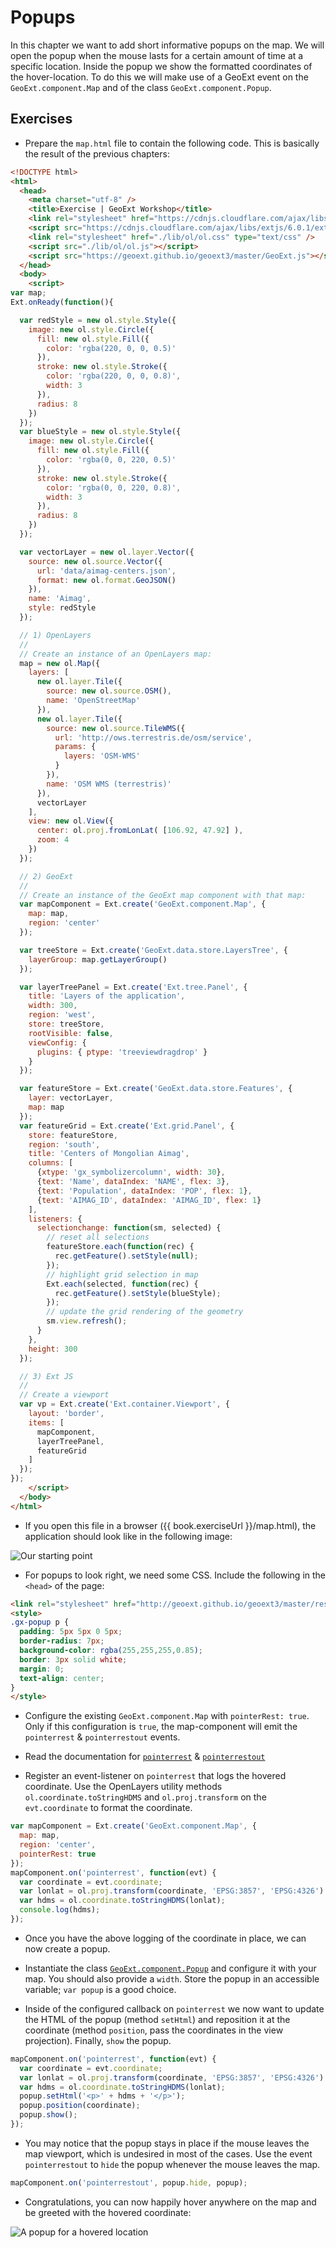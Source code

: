 # Popups

In this chapter we want to add short informative popups on the map. We will open the popup when the mouse lasts for a certain amount of time at a specific location. Inside the popup we show the formatted coordinates of the hover-location. To do this we will make use of a GeoExt event on the `GeoExt.component.Map` and of the class `GeoExt.component.Popup`.

## Exercises

* Prepare the `map.html` file to contain the following code. This is basically the result of the previous chapters:

```html
<!DOCTYPE html>
<html>
  <head>
    <meta charset="utf-8" />
    <title>Exercise | GeoExt Workshop</title>
    <link rel="stylesheet" href="https://cdnjs.cloudflare.com/ajax/libs/extjs/6.0.1/classic/theme-triton/resources/theme-triton-all.css" type="text/css" />
    <script src="https://cdnjs.cloudflare.com/ajax/libs/extjs/6.0.1/ext-all.js"></script>
    <link rel="stylesheet" href="./lib/ol/ol.css" type="text/css" />
    <script src="./lib/ol/ol.js"></script>
    <script src="https://geoext.github.io/geoext3/master/GeoExt.js"></script>
  </head>
  <body>
    <script>
var map;
Ext.onReady(function(){

  var redStyle = new ol.style.Style({
    image: new ol.style.Circle({
      fill: new ol.style.Fill({
        color: 'rgba(220, 0, 0, 0.5)'
      }),
      stroke: new ol.style.Stroke({
        color: 'rgba(220, 0, 0, 0.8)',
        width: 3
      }),
      radius: 8
    })
  });
  var blueStyle = new ol.style.Style({
    image: new ol.style.Circle({
      fill: new ol.style.Fill({
        color: 'rgba(0, 0, 220, 0.5)'
      }),
      stroke: new ol.style.Stroke({
        color: 'rgba(0, 0, 220, 0.8)',
        width: 3
      }),
      radius: 8
    })
  });

  var vectorLayer = new ol.layer.Vector({
    source: new ol.source.Vector({
      url: 'data/aimag-centers.json',
      format: new ol.format.GeoJSON()
    }),
    name: 'Aimag',
    style: redStyle
  });

  // 1) OpenLayers
  //
  // Create an instance of an OpenLayers map:
  map = new ol.Map({
    layers: [
      new ol.layer.Tile({
        source: new ol.source.OSM(),
        name: 'OpenStreetMap'
      }),
      new ol.layer.Tile({
        source: new ol.source.TileWMS({
          url: 'http://ows.terrestris.de/osm/service',
          params: {
            layers: 'OSM-WMS'
          }
        }),
        name: 'OSM WMS (terrestris)'
      }),
      vectorLayer
    ],
    view: new ol.View({
      center: ol.proj.fromLonLat( [106.92, 47.92] ),
      zoom: 4
    })
  });

  // 2) GeoExt
  //
  // Create an instance of the GeoExt map component with that map:
  var mapComponent = Ext.create('GeoExt.component.Map', {
    map: map,
    region: 'center'
  });

  var treeStore = Ext.create('GeoExt.data.store.LayersTree', {
    layerGroup: map.getLayerGroup()
  });

  var layerTreePanel = Ext.create('Ext.tree.Panel', {
    title: 'Layers of the application',
    width: 300,
    region: 'west',
    store: treeStore,
    rootVisible: false,
    viewConfig: {
      plugins: { ptype: 'treeviewdragdrop' }
    }
  });

  var featureStore = Ext.create('GeoExt.data.store.Features', {
    layer: vectorLayer,
    map: map
  });
  var featureGrid = Ext.create('Ext.grid.Panel', {
    store: featureStore,
    region: 'south',
    title: 'Centers of Mongolian Aimag',
    columns: [
      {xtype: 'gx_symbolizercolumn', width: 30},
      {text: 'Name', dataIndex: 'NAME', flex: 3},
      {text: 'Population', dataIndex: 'POP', flex: 1},
      {text: 'AIMAG_ID', dataIndex: 'AIMAG_ID', flex: 1}
    ],
    listeners: {
      selectionchange: function(sm, selected) {
        // reset all selections
        featureStore.each(function(rec) {
          rec.getFeature().setStyle(null);
        });
        // highlight grid selection in map
        Ext.each(selected, function(rec) {
          rec.getFeature().setStyle(blueStyle);
        });
        // update the grid rendering of the geometry
        sm.view.refresh();
      }
    },
    height: 300
  });

  // 3) Ext JS
  //
  // Create a viewport
  var vp = Ext.create('Ext.container.Viewport', {
    layout: 'border',
    items: [
      mapComponent,
      layerTreePanel,
      featureGrid
    ]
  });
});
    </script>
  </body>
</html>
```

* If you open this file in a browser ({{ book.exerciseUrl }}/map.html), the application should look like in the following image:

![Our starting point](../feature-grid/after.png)

* For popups to look right, we need some CSS. Include the following in the `<head>` of the page:

```html
<link rel="stylesheet" href="http://geoext.github.io/geoext3/master/resources/css/gx-popup.css" type="text/css" />
<style>
.gx-popup p {
  padding: 5px 5px 0 5px;
  border-radius: 7px;
  background-color: rgba(255,255,255,0.85);
  border: 3px solid white;
  margin: 0;
  text-align: center;
}
</style>
```

* Configure the existing `GeoExt.component.Map` with `pointerRest: true`. Only if this configuration is `true`, the map-component will emit the `pointerrest` & `pointerrestout` events.

* Read the documentation for [`pointerrest`](http://geoext.github.io/geoext3/master/docs/#!/api/GeoExt.component.Map-event-pointerrest) & [`pointerrestout`](http://geoext.github.io/geoext3/master/docs/#!/api/GeoExt.component.Map-event-pointerrestout)

* Register an event-listener on `pointerrest` that logs the hovered coordinate. Use the OpenLayers utility methods `ol.coordinate.toStringHDMS` and `ol.proj.transform` on the `evt.coordinate` to format the coordinate.

```js
var mapComponent = Ext.create('GeoExt.component.Map', {
  map: map,
  region: 'center',
  pointerRest: true
});
mapComponent.on('pointerrest', function(evt) {
  var coordinate = evt.coordinate;
  var lonlat = ol.proj.transform(coordinate, 'EPSG:3857', 'EPSG:4326')
  var hdms = ol.coordinate.toStringHDMS(lonlat);
  console.log(hdms);
});
```

* Once you have the above logging of the coordinate in place, we can now create a popup.

* Instantiate the class [`GeoExt.component.Popup`](http://geoext.github.io/geoext3/master/docs/#!/api/GeoExt.component.Popup) and configure it with your map. You should also provide a `width`. Store the popup in an accessible variable; `var popup` is a good choice.

* Inside of the configured callback on `pointerrest` we now want to update the HTML of the popup (method `setHtml`) and reposition it at the coordinate (method `position`, pass the coordinates in the view projection). Finally, `show` the popup.

```js
mapComponent.on('pointerrest', function(evt) {
  var coordinate = evt.coordinate;
  var lonlat = ol.proj.transform(coordinate, 'EPSG:3857', 'EPSG:4326')
  var hdms = ol.coordinate.toStringHDMS(lonlat);
  popup.setHtml('<p>' + hdms + '</p>');
  popup.position(coordinate);
  popup.show();
});
```

* You may notice that the popup stays in place if the mouse leaves the map viewport, which is undesired in most of the cases. Use the event `pointerrestout` to `hide` the popup whenever the mouse leaves the map.

```js
mapComponent.on('pointerrestout', popup.hide, popup);
```

* Congratulations, you can now happily hover anywhere on the map and be greeted with the hovered coordinate:

![A popup for a hovered location](popup.png)
